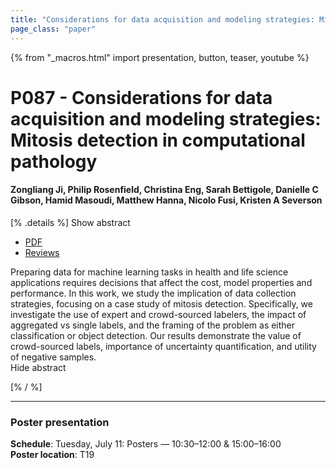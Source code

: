 ```yaml
---
title: "Considerations for data acquisition and modeling strategies: Mitosis detection in computational pathology"
page_class: "paper"
---
```


{% from "_macros.html" import presentation, button, teaser, youtube %}

# P087 - Considerations for data acquisition and modeling strategies: Mitosis detection in computational pathology

#### Zongliang Ji, Philip Rosenfield, Christina Eng, Sarah Bettigole, Danielle C Gibson, Hamid Masoudi, Matthew Hanna, Nicolo Fusi, Kristen A Severson


[% .details %]
<a class="toggle_visibility" data-selector=".abstract" data-level="3">Show abstract</a>
- <a href="https://openreview.net/pdf?id=RyV4J_PjNv">PDF</a>
- <a href="https://openreview.net/forum?id=RyV4J_PjNv">Reviews</a>

<p>
    <span class="abstract">
        Preparing data for machine learning tasks in health and life science applications requires decisions that affect the cost, model properties and performance. In this work, we study the implication of data collection strategies, focusing on a case study of mitosis detection. Specifically, we investigate the use of expert and crowd-sourced labelers, the impact of aggregated vs single labels, and the framing of the problem as either classification or object detection. Our results demonstrate the value of crowd-sourced labels, importance of uncertainty quantification, and utility of negative samples. 
        <br>
        <span class="actions"><a class="toggle_visibility" data-level="2">Hide abstract</a></span>
    </span>
</p>
[% / %]

---


### Poster presentation

**Schedule**: Tuesday, July 11: Posters — 10:30–12:00 & 15:00–16:00<br>
**Poster location**: T19

